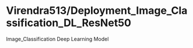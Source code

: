 # Virendra513/Deployment_Image_Classification_DL_ResNet50
 Image_Classification Deep Learning Model
